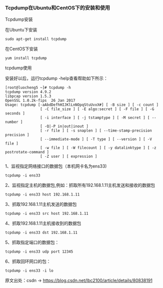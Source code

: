 
### Tcpdump在Ubuntu和CentOS下的安装和使用 ###

Tcpdump安装

在Ubuntu下安装

	sudo apt-get install tcpdump

在CentOS下安装

	yum install tcpdump

tcpdump使用

安装好以后，运行tcpdump -help查看帮助如下所示：

	[root@luocheng5 ~]# tcpdump -h
	tcpdump version 4.9.2
	libpcap version 1.5.3
	OpenSSL 1.0.2k-fips  26 Jan 2017
	Usage: tcpdump [-aAbdDefhHIJKlLnNOpqStuUvxX#] [ -B size ] [ -c count ]
	                [ -C file_size ] [ -E algo:secret ] [ -F file ] [ -G seconds ]
	                [ -i interface ] [ -j tstamptype ] [ -M secret ] [ --number ]
	                [ -Q|-P in|out|inout ]
	                [ -r file ] [ -s snaplen ] [ --time-stamp-precision precision ]
	                [ --immediate-mode ] [ -T type ] [ --version ] [ -V file ]
	                [ -w file ] [ -W filecount ] [ -y datalinktype ] [ -z postrotate-command ]
	                [ -Z user ] [ expression ]

1、监视指定网络接口的数据包（本机网卡名为ens33)

	tcpdump -i ens33

2、监视指定主机的数据包,例如：抓取所有192.168.1.11主机发送和接收的数据包

	tcpdump -i ens33 host 192.168.1.11

3、抓取192.168.1.11主机发送的数据包

	tcpdump -i ens33 src host 192.168.1.11

4、抓取192.168.1.11主机接收到的数据包

	tcpdump -i ens33 dst 192.168.1.11

5、抓取指定端口的数据包：

	tcpdump -i ens33 udp port 12345

6、抓取回环网口的包：

	tcpdump -i ens33 -i lo

原文出处：csdn -> https://blog.csdn.net/lbc2100/article/details/80838191